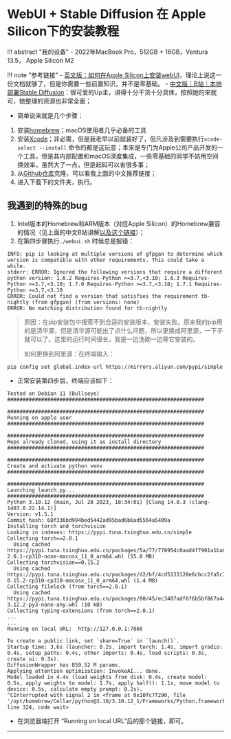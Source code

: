 # WebUI + Stable Diffusion 在 Apple Silicon下的安装教程


!!! abstract "我的设备"
    - 2022年MacBook Pro，512GB + 16GB，Ventura 13.5， Apple Silicon M2


!!! note "参考链接"
    - [英文版：如何在Apple Silicon上安装webUI](https://github.com/AUTOMATIC1111/stable-diffusion-webui/wiki/Installation-on-Apple-Silicon)，理论上说这一份文档就够了，但是你需要一些前置知识，并不是零基础。
    - [中文版｜B站｜本地部署Stable Diffusion](https://www.bilibili.com/video/BV1Pb411X79e/?spm_id_from=333.788&vd_source=1a29610636fa88d6406dc45fc2d153ba)：很可爱的Up主，讲得十分干货十分具体，按照她的来就可，她整理的资源也非常全面；


- 简单说来就是几个步骤：

1. 安装[homebrew](https://brew.sh)；macOS使用者几乎必备的工具
2. 安装[Xcode](https://developer.apple.com/xcode/)；非必需，但是我老早以前就装好了，但凡涉及到需要执行`xcode-select --install` 命令的都是这玩意；本来是专门为Apple公司产品开发的一个工具，但是其内部配置和macOS深度集成，一些零基础的同学不妨用空间换效率，虽然大了一点，但是起码可以省很多事；
3. 从[Github仓库](https://github.com/AUTOMATIC1111/stable-diffusion-webui)克隆，可以看我上面的中文推荐链接；
4. 进入下载下的文件夹，执行。


## 我遇到的特殊的bug


1. Intel版本的Homebrew和ARM版本（对应Apple Silicon）的Homebrew兼容的情况（见上面的中文B站讲解[以及这个链接](https://wuyanxin.com/post/mac-m1-brew-both-support-aarm64-and-x86_64.html#:~:text=alias%20brew_arm%3D%27source%20~%2F.brew_arm%27,alias%20brew_intel%3D%22source%20~%2F.brew_intel%22)）；
2. 在第四步骤执行`./webui.sh` 时候总是报错：

```text
INFO: pip is looking at multiple versions of gfpgan to determine which version is compatible with other requirements. This could take a while.
stderr: ERROR: Ignored the following versions that require a different python version: 1.6.2 Requires-Python >=3.7,<3.10; 1.6.3 Requires-Python >=3.7,<3.10; 1.7.0 Requires-Python >=3.7,<3.10; 1.7.1 Requires-Python >=3.7,<3.10
ERROR: Could not find a version that satisfies the requirement tb-nightly (from gfpgan) (from versions: none)
ERROR: No matching distribution found for tb-nightly
```

> 原因：在pip安装包中搜索不到合适的安装版本，安装失败。原来我的pip用的是清华源，但是清华源可能出了点什么问题，所以更换成阿里源，一下子就可以了。这里的运行时间很长，我是一边洗碗一边等它安装的。
>
> 如何更换到阿里源：在终端输入：

```
pip config set global.index-url https://mirrors.aliyun.com/pypi/simple
```

- 正常安装第四步后，终端应该如下：


```text
Tested on Debian 11 (Bullseye)
################################################################

################################################################
Running on apple user
################################################################

################################################################
Repo already cloned, using it as install directory
################################################################

################################################################
Create and activate python venv
################################################################

################################################################
Launching launch.py...
################################################################
Python 3.10.12 (main, Jul 28 2023, 18:34:01) [Clang 14.0.3 (clang-1403.0.22.14.1)]
Version: v1.5.1
Commit hash: 68f336bd994bed5442ad95bad6b6ad5564a5409a
Installing torch and torchvision
Looking in indexes: https://pypi.tuna.tsinghua.edu.cn/simple
Collecting torch==2.0.1
  Using cached https://pypi.tuna.tsinghua.edu.cn/packages/5a/77/778954c0aad4f7901a1ba02a129bca7467c64a19079108e6b1d6ce8ae575/torch-2.0.1-cp310-none-macosx_11_0_arm64.whl (55.8 MB)
Collecting torchvision==0.15.2
  Using cached https://pypi.tuna.tsinghua.edu.cn/packages/d2/bf/4cd5133120e6cbcc2fa5c38c92f2f44a7486a9d2ae851e3d5a7e83f396d5/torchvision-0.15.2-cp310-cp310-macosx_11_0_arm64.whl (1.4 MB)
Collecting filelock (from torch==2.0.1)
  Using cached https://pypi.tuna.tsinghua.edu.cn/packages/00/45/ec3407adf6f6b5bf867a4462b2b0af27597a26bd3cd6e2534cb6ab029938/filelock-3.12.2-py3-none-any.whl (10 kB)
Collecting typing-extensions (from torch==2.0.1)
...
...
Running on local URL:  http://127.0.0.1:7860 

To create a public link, set `share=True` in `launch()`.
Startup time: 3.6s (launcher: 0.2s, import torch: 1.4s, import gradio: 0.4s, setup paths: 0.4s, other imports: 0.4s, load scripts: 0.3s, create ui: 0.3s).
DiffusionWrapper has 859.52 M params.
Applying attention optimization: InvokeAI... done.
Model loaded in 4.4s (load weights from disk: 0.4s, create model: 0.5s, apply weights to model: 1.7s, apply half(): 1.1s, move model to device: 0.5s, calculate empty prompt: 0.2s).
^CInterrupted with signal 2 in <frame at 0x10fc7f290, file '/opt/homebrew/Cellar/python@3.10/3.10.12_1/Frameworks/Python.framework/Versions/3.10/lib/python3.10/threading.py', line 324, code wait>

```

- 在浏览器端打开 “Running on local URL”后的那个链接，即可。

-------------



